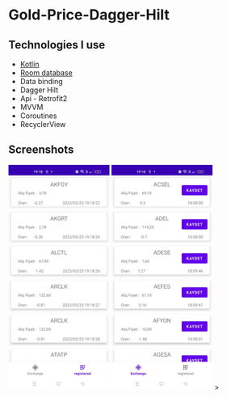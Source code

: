 # Gold-Price-Dagger-Hilt

## Technologies I use

- [Kotlin](https://kotlinlang.org/)
- [Room database](https://developer.android.com/training/data-storage/room)
- Data binding
- Dagger Hilt
- Api - Retrofit2
- MVVM
- Coroutines
- RecyclerView

## Screenshots
<img src="https://github.com/sebahaddin285/Gold-Price-Dagger-Hilt/blob/master/images/image1.jpeg" width="200"  alt="News-App-1"/> <img src="https://github.com/sebahaddin285/Gold-Price-Dagger-Hilt/blob/master/images/image2.jpeg" width="200"  alt="News-App-1"/>     >
